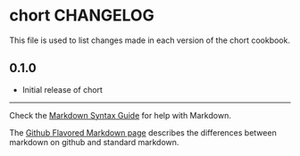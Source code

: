 # chort CHANGELOG

This file is used to list changes made in each version of the chort cookbook.

## 0.1.0
- Initial release of chort

- - -
Check the [Markdown Syntax Guide](http://daringfireball.net/projects/markdown/syntax) for help with Markdown.

The [Github Flavored Markdown page](http://github.github.com/github-flavored-markdown/) describes the differences between markdown on github and standard markdown.
